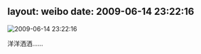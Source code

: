 layout: weibo
date: 2009-06-14 23:22:16
---
<meta name="referrer" content="no-referrer" />

<img src="/images/favicon.ico" style="float: left;"/>2009-06-14 23:22:16

洋洋洒洒……

